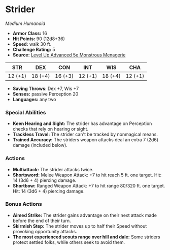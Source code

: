 # Strider

*Medium* *Humanoid*

- **Armor Class:** 16
- **Hit Points:** 90 (12d8+36)
- **Speed:** walk 30 ft.
- **Challenge Rating:** 5
- **Source:** [Level Up Advanced 5e Monstrous Menagerie](https://www.levelup5e.com)

| STR | DEX | CON | INT | WIS | CHA |
| --- | --- | --- | --- | --- | --- |
| 12 (+1) | 18 (+4) | 16 (+3) | 12 (+1) | 18 (+4) | 12 (+1) |

- **Saving Throws**: Dex +7, Wis +7
- **Senses:** passive Perception 20
- **Languages:** any two
### Special Abilities
- **Keen Hearing and Sight:** The strider has advantage on Perception checks that rely on hearing or sight.
- **Trackless Travel:** The strider can't be tracked by nonmagical means.
- **Trained Accuracy:** The striders weapon attacks deal an extra 7 (2d6) damage (included below).
### Actions
- **Multiattack:** The strider attacks twice.
- **Shortsword:** Melee Weapon Attack: +7 to hit  reach 5 ft.  one target. Hit: 14 (3d6 + 4) piercing damage.
- **Shortbow:** Ranged Weapon Attack: +7 to hit  range 80/320 ft.  one target. Hit: 14 (3d6 + 4) piercing damage.
### Bonus Actions
- **Aimed Strike:** The strider gains advantage on their next attack made before the end of their turn.
- **Skirmish Step:** The strider moves up to half their Speed without provoking opportunity attacks.
- **The most experienced scouts range over hill and dale:** Some striders protect settled folks, while others seek to avoid them.
